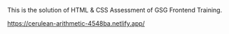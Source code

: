This is the solution of HTML & CSS Assessment of GSG Frontend Training.

https://cerulean-arithmetic-4548ba.netlify.app/
